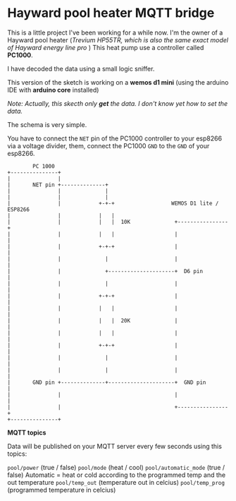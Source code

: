 # Hayward pool heater MQTT bridge

This is a little project I've been working for a while now. I'm the owner of a Hayward pool heater (*Trevium HP55TR, which is also the same exact model of Hayward energy line pro* )
This heat pump use a controller called **PC1000**.

I have decoded the data using a small logic sniffer.

This version of the sketch is working on a **wemos d1 mini** (using the arduino IDE with **arduino core** installed)

*Note: Actually, this skecth only **get** the data. I don't know yet how to set the data.*

The schema is very simple.

You have to connect the `NET` pin of the PC1000 controller to your esp8266 via a voltage divider, them, connect the PC1000 `GND` to the `GND` of your esp8266.

```
        PC 1000
+---------------+
|               |
|       NET pin +--------------+
|               |              |
|               |              |
|               |            +-+-+                  WEMOS D1 lite / ESP8266
|               |            |   |
|               |            |   |  10K              +----------------+
|               |            |   |                   |                |
|               |            +-+-+                   |                |
|               |              |                     |                |
|               |              +---------------------+  D6 pin        |
|               |              |                     |                |
|               |            +-+-+                   |                |
|               |            |   |                   |                |
|               |            |   |  20K              |                |
|               |            |   |                   |                |
|               |            +-+-+                   |                |
|               |              |                     |                |
|               |              |                     |                |
|       GND pin +--------------+---------------------+  GND pin       |
|               |                                    |                |
|               |                                    +----------------+
+---------------+

```


**MQTT topics**

Data will be published on your MQTT server every few seconds using this topics:

`pool/power`  (true / false)
`pool/mode` (heat / cool)
`pool/automatic_mode` (true / false) Automatic = heat or cold according to the programmed temp and the out temperature
`pool/temp_out`  (temperature out in celcius)
`pool/temp_prog`  (programmed temperature in celcius)
